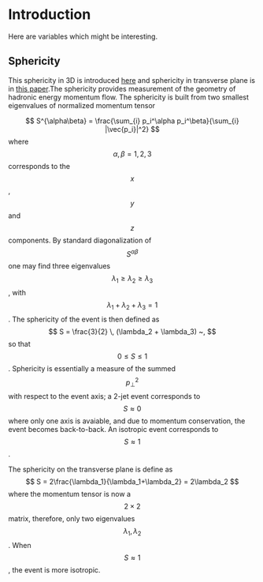 # Introduction
Here are variables which might be interesting.

## Sphericity
This sphericity in 3D is introduced [here](https://home.fnal.gov/~mrenna/lutp0613man2/node234.html) and sphericity in transverse plane is in [this paper](https://reader.elsevier.com/reader/sd/pii/S0375947414002267?token=06646AB57B2503954DD95502C1ECB78D4E76AE543390C439938F56C08140B4C221239122157077869BB3ED14E06EFE56).The sphericity provides measurement of the geometry of hadronic energy momentum flow. The sphericity is built from two smallest eigenvalues of normalized momentum tensor

$$
S^{\alpha\beta} =  \frac{\sum_{i} p_i^\alpha p_i^\beta}{\sum_{i} |\vec{p_i}|^2}
$$
where $$\alpha, \beta = 1, 2, 3$$ corresponds to the $$x$$, $$y$$ and $$z$$ components. By standard diagonalization of $$S^{\alpha \beta}$$ one may find three eigenvalues $$\lambda_1 \geq \lambda_2 \geq \lambda_3$$, with $$\lambda_1 + \lambda_2 + \lambda_3 = 1$$. The sphericity of the event is then defined as
$$
S = \frac{3}{2} \, (\lambda_2 + \lambda_3) ~,
$$
so that $$0 \leq S \leq 1$$. Sphericity is essentially a measure of the summed $$p_{\perp}^2$$ with respect to the event axis; a 2-jet event corresponds to $$S \approx 0$$ where only one axis is avaiable, and due to momentum conservation, the event becomes back-to-back. An isotropic event corresponds to $$S \approx 1$$.

The sphericity on the transverse plane is define as
$$
S = 2\frac{\lambda_1}{\lambda_1+\lambda_2} = 2\lambda_2
$$
where the momentum tensor is now a $$2\times 2$$ matrix, therefore, only two eigenvalues $$\lambda_1, \lambda_2$$. When $$S \approx 1$$, the event is more isotropic.
